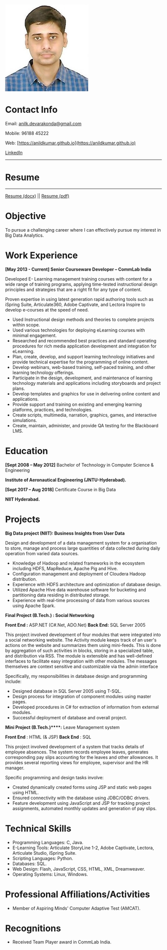 ![ ](anil.jpg  "Anil Kumar")

# Contact Info

Email: [anilk.devarakonda@gmail.com](mailto:anilk.devarakonda@gmail.com)

Mobile: 96188 45222 

Web: [https://anildkumar.github.io](https://anildkumar.github.io)

[LinkedIn](https://www.linkedin.com/in/anil-devarakonda/)

***
# Resume

***
[Resume (docx)](./Anil_Kumar_Resume.docx) || [Resume (pdf)](./Anil_Kumar_Resume.pdf)

# Objective

To pursue a challenging career where I can effectively pursue my interest in Big Data Analytics.

# Work Experience

**[May 2013 - Current]**  **Senior Courseware Developer – CommLab India**

Developed E- Learning management training courses with content for a wide range of training programs, applying time-tested instructional design principles and strategies that are a right fit for any type of content.

Proven expertise in using latest generation rapid authoring tools such as iSpring Suite, Articulate360, Adobe Captivate, and Lectora Inspire to develop e-courses at the speed of need.

- Used Instructional design methods and theories to complete projects within scope.
- Used various technologies for deploying eLearning courses with minimal engagement.
- Researched and recommended best practices and standard operating procedures for rich media application development and integration for eLearning.
- Plan, create, develop, and support learning technology initiatives and provide technical expertise for the programming of online content.
- Develop webinars, web-based training, self-paced training, and other learning technology offerings.
- Participate in the design, development, and maintenance of learning technology materials and applications including storyboards and project plans.
- Develop templates and graphics for use in delivering online content and applications.
- Provide support and training on existing and emerging learning platforms, practices, and technologies.
- Create scripts, multimedia, narration, graphics, games, and interactive simulations.
- Create, maintain, administer, and provide QA testing for the Blackboard LMS.

# Education

**[Sept 2008 – May 2012]**                Bachelor of Technology in Computer Science &amp; Engineering

**Institute of Aeronautical Engineering (JNTU-Hyderabad).**

**[Sept 2017 – Aug 2018]**                Certificate Course in Big Data 

**NIIT Hyderabad.**


# Projects

**Big Data project (NIIT): Business Insights from User Data**

Design and development of a data management system for a organisation to store, manage and process large quantities of data collected during daily operation from varied data sources.

- Knowledge of Hadoop and related frameworks in the ecosystem including HDFS, MapReduce, Apache Pig and Hive.
- Configuration management and deployment of Cloudera Hadoop distribution.
- Experience with HDFS architecture and optimization of database design.
- Utilized Apache Hive data warehouse software for bucketing and partitioning data residing in distributed storage.
- Experience with real-time processing of data from various sources using Apache Spark.

**Final Project (B.Tech.) : Social Networking**

**Front End :** ASP.NET (C#.Net, ADO.Net)         **Back End:** SQL Server 2005

This project involved development of four modules that were integrated into a social networking website. The Activity module keeps track of an user&#39;s actions on the website and summarizes them using mini-feeds. This is done by aggregation of such activities in blocks, storing in a specialized table, and distribution via RSS. The module is extensible and has well-defined interfaces to facilitate easy integration with other modules. The messages themselves are context sensitive and customizable via the admin interface

Specifically, my responsibilities in database design and programming include:

- Designed database in SQL Server 2005 using T-SQL.
- Design process for integration of component modules using master pages.
- Developed procedures in C# for extraction of information from external modules.
- Successful deployment of database and overall project.

**Mini Project (B.Tech.)****:** Leave Management system

**Front End** : HTML (&amp; JSP)         **Back End**  : SQL

This project involved development of a system that tracks details of employee absences. The system records  employee leaves, generates corresponding  pay slips accounting for the leaves and other allowances.  It provides several reporting views for employee, supervisor and the HR manager.

Specific programming and design tasks involve:

- Created dynamically created forms using JSP and static web pages using HTML.
- Ensured connectivity with the database using JDBC/ODBC drivers.
- Feature development using JavaScript and JSP for tracking project assignments, automated monthly updates and generation of pay slips.

# Technical Skills

- Programming Languages:  C, Java.
- E-Learning Tools: Articulate StoryLine 1-2, Adobe Captivate, Lectora, Articulate Studio, iSpring Suite.
- Scripting Languages: Python.
- Databases: SQL.
- Web Design: Flash, JavaScript, CSS, HTML, XML, Dreamweaver.
- Operating Systems: Linux, Windows.

# Professional Affiliations/Activities

- Member of Aspiring Minds&#39; Computer Adaptive Test (AMCAT).

# Recognitions

- Received Team Player award in CommLab India.
